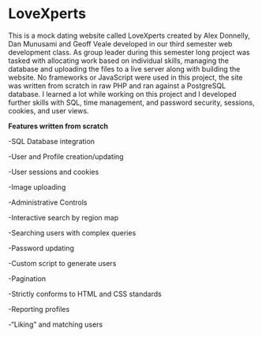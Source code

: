 # LoveXperts
This is a mock dating website called LoveXperts created by Alex Donnelly, Dan Munusami and Geoff Veale developed in our third semester 
web development class. As group leader during this semester long project was tasked with allocating work based on individual skills, 
managing the database and uploading the files to a live server along with building the website. No frameworks or JavaScript were used
in this project, the site was written from scratch in raw PHP and ran against a PostgreSQL database. I learned a lot while working on this 
project and I developed further skills with SQL, time management, and password security, sessions, cookies, and user views. 

**Features written from scratch**
  
  -SQL Database integration 
  
  -User and Profile creation/updating 
  
  -User sessions and cookies 
  
  -Image uploading 
  
  -Administrative Controls
  
  -Interactive search by region map
  
  -Searching users with complex queries 
  
  -Password updating 
  
  -Custom script to generate users 
  
  -Pagination 
  
  -Strictly conforms to HTML and CSS standards 
  
  -Reporting profiles 
  
  -“Liking” and matching users
